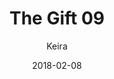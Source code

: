 ---
title: 'The Gift 09'
alt: 'Mysteries of the Arcana'
date: '2018-02-08'
author: 'Keira'
artist: 'Keira'
chapter: 'None'
filler: false
---